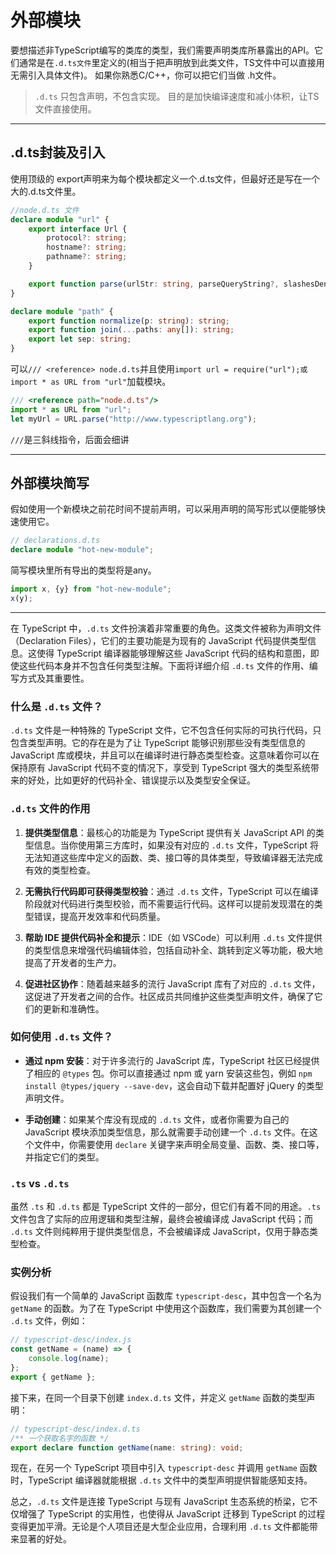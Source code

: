 # 外部模块

要想描述非TypeScript编写的类库的类型，我们需要声明类库所暴露出的API。它们通常是在`.d.ts文件`里定义的(相当于把声明放到此类文件，TS文件中可以直接用无需引入具体文件)。 如果你熟悉C/C++，你可以把它们当做 .h文件。

> `.d.ts` 只包含声明，不包含实现。 目的是加快编译速度和减小体积，让TS文件直接使用。
---

## .d.ts封装及引入

使用顶级的 export声明来为每个模块都定义一个.d.ts文件，但最好还是写在一个大的.d.ts文件里。

```typescript
//node.d.ts 文件
declare module "url" {
    export interface Url {
        protocol?: string;
        hostname?: string;
        pathname?: string;
    }

    export function parse(urlStr: string, parseQueryString?, slashesDenoteHost?): Url;
}

declare module "path" {
    export function normalize(p: string): string;
    export function join(...paths: any[]): string;
    export let sep: string;
}
```

可以`/// <reference> node.d.ts`并且使用`import url = require("url");或import * as URL from "url"`加载模块。

```typescript
/// <reference path="node.d.ts"/>
import * as URL from "url";
let myUrl = URL.parse("http://www.typescriptlang.org");
```

`///`是三斜线指令，后面会细讲

---

## 外部模块简写

假如使用一个新模块之前花时间不提前声明，可以采用声明的简写形式以便能够快速使用它。

```typescript
// declarations.d.ts
declare module "hot-new-module";
```

简写模块里所有导出的类型将是any。

```typescript
import x, {y} from "hot-new-module";
x(y);
```

---

在 TypeScript 中，`.d.ts` 文件扮演着非常重要的角色。这类文件被称为声明文件（Declaration Files），它们的主要功能是为现有的 JavaScript 代码提供类型信息。这使得 TypeScript 编译器能够理解这些 JavaScript 代码的结构和意图，即使这些代码本身并不包含任何类型注解。下面将详细介绍 `.d.ts` 文件的作用、编写方式及其重要性。

### 什么是 `.d.ts` 文件？

`.d.ts` 文件是一种特殊的 TypeScript 文件，它不包含任何实际的可执行代码，只包含类型声明。它的存在是为了让 TypeScript 能够识别那些没有类型信息的 JavaScript 库或模块，并且可以在编译时进行静态类型检查。这意味着你可以在保持原有 JavaScript 代码不变的情况下，享受到 TypeScript 强大的类型系统带来的好处，比如更好的代码补全、错误提示以及类型安全保证。

### `.d.ts` 文件的作用

1. **提供类型信息**：最核心的功能是为 TypeScript 提供有关 JavaScript API 的类型信息。当你使用第三方库时，如果没有对应的 `.d.ts` 文件，TypeScript 将无法知道这些库中定义的函数、类、接口等的具体类型，导致编译器无法完成有效的类型检查。

2. **无需执行代码即可获得类型校验**：通过 `.d.ts` 文件，TypeScript 可以在编译阶段就对代码进行类型校验，而不需要运行代码。这样可以提前发现潜在的类型错误，提高开发效率和代码质量。

3. **帮助 IDE 提供代码补全和提示**：IDE（如 VSCode）可以利用 `.d.ts` 文件提供的类型信息来增强代码编辑体验，包括自动补全、跳转到定义等功能，极大地提高了开发者的生产力。

4. **促进社区协作**：随着越来越多的流行 JavaScript 库有了对应的 `.d.ts` 文件，这促进了开发者之间的合作。社区成员共同维护这些类型声明文件，确保了它们的更新和准确性。

### 如何使用 `.d.ts` 文件？

- **通过 npm 安装**：对于许多流行的 JavaScript 库，TypeScript 社区已经提供了相应的 `@types` 包。你可以直接通过 npm 或 yarn 安装这些包，例如 `npm install @types/jquery --save-dev`，这会自动下载并配置好 jQuery 的类型声明文件。
  
- **手动创建**：如果某个库没有现成的 `.d.ts` 文件，或者你需要为自己的 JavaScript 模块添加类型信息，那么就需要手动创建一个 `.d.ts` 文件。在这个文件中，你需要使用 `declare` 关键字来声明全局变量、函数、类、接口等，并指定它们的类型。

### `.ts` vs `.d.ts`

虽然 `.ts` 和 `.d.ts` 都是 TypeScript 文件的一部分，但它们有着不同的用途。`.ts` 文件包含了实际的应用逻辑和类型注解，最终会被编译成 JavaScript 代码；而 `.d.ts` 文件则纯粹用于提供类型信息，不会被编译成 JavaScript，仅用于静态类型检查。

### 实例分析

假设我们有一个简单的 JavaScript 函数库 `typescript-desc`，其中包含一个名为 `getName` 的函数。为了在 TypeScript 中使用这个函数库，我们需要为其创建一个 `.d.ts` 文件，例如：

```javascript
// typescript-desc/index.js
const getName = (name) => {
    console.log(name);
};
export { getName };
```

接下来，在同一个目录下创建 `index.d.ts` 文件，并定义 `getName` 函数的类型声明：

```typescript
// typescript-desc/index.d.ts
/** 一个获取名字的函数 */
export declare function getName(name: string): void;
```

现在，在另一个 TypeScript 项目中引入 `typescript-desc` 并调用 `getName` 函数时，TypeScript 编译器就能根据 `.d.ts` 文件中的类型声明提供智能感知支持。

总之，`.d.ts` 文件是连接 TypeScript 与现有 JavaScript 生态系统的桥梁，它不仅增强了 TypeScript 的实用性，也使得从 JavaScript 迁移到 TypeScript 的过程变得更加平滑。无论是个人项目还是大型企业应用，合理利用 `.d.ts` 文件都能带来显著的好处。
